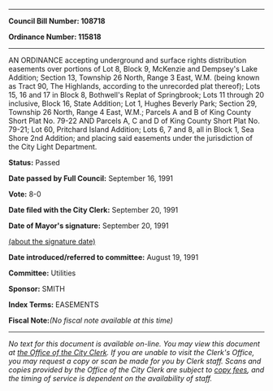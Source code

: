 

********

**Council Bill Number: 108718**
   
**Ordinance Number: 115818**
********

 AN ORDINANCE accepting underground and surface rights distribution easements over portions of Lot 8, Block 9, McKenzie and Dempsey's Lake Addition; Section 13, Township 26 North, Range 3 East, W.M. (being known as Tract 90, The Highlands, according to the unrecorded plat thereof); Lots 15, 16 and 17 in Block 8, Bothwell's Replat of Springbrook; Lots 11 through 20 inclusive, Block 16, State Addition; Lot 1, Hughes Beverly Park; Section 29, Township 26 North, Range 4 East, W.M.; Parcels A and B of King County Short Plat No. 79-22 AND Parcels A, C and D of King County Short Plat No. 79-21; Lot 60, Pritchard Island Addition; Lots 6, 7 and 8, all in Block 1, Sea Shore 2nd Addition; and placing said easements under the jurisdiction of the City Light Department.

**Status:** Passed
   
**Date passed by Full Council:** September 16, 1991
   
**Vote:** 8-0
   
**Date filed with the City Clerk:** September 20, 1991
   
**Date of Mayor's signature:** September 20, 1991
   
[(about the signature date)](/~public/approvaldate.htm)
   
   
   
**Date introduced/referred to committee:** August 19, 1991
   
**Committee:** Utilities
   
**Sponsor:** SMITH
   
   
**Index Terms:** EASEMENTS

**Fiscal Note:**_(No fiscal note available at this time)_
********

_No text for this document is available on-line. You may view this document at [the Office of the City Clerk](http://www.seattle.gov/leg/clerk/contactUs.htm). If you are unable to visit the Clerk's Office, you may request a copy or scan be made for you by Clerk staff. Scans and copies provided by the Office of the City Clerk are subject to [copy fees](http://clerk.seattle.gov/~public/clerkfees.htm), and the timing of service is dependent on the availability of staff._

